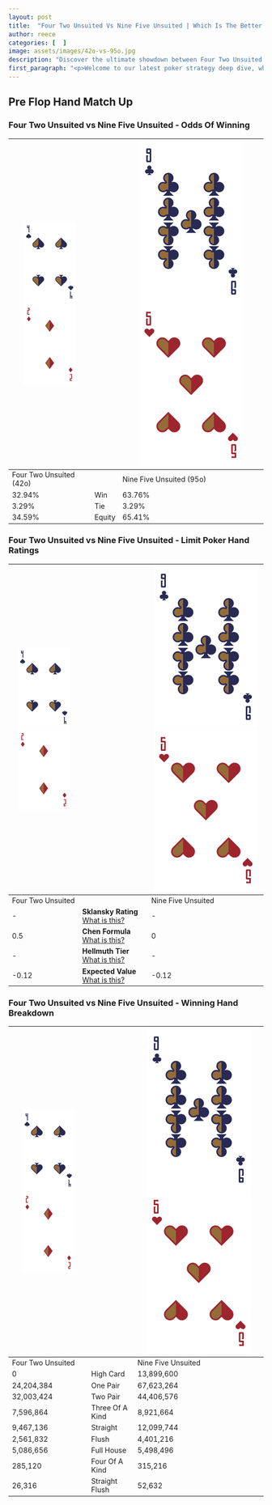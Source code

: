 ```yaml
---
layout: post
title:  "Four Two Unsuited Vs Nine Five Unsuited | Which Is The Better Hand In Poker? A Complete Guide"
author: reece
categories: [  ]
image: assets/images/42o-vs-95o.jpg
description: "Discover the ultimate showdown between Four Two Unsuited and Nine Five Unsuited in poker! Uncover the odds, strategies, and scenarios where one hand triumphs over the other. Get ready to up your poker game with this thrilling analysis."
first_paragraph: "<p>Welcome to our latest poker strategy deep dive, where we're pitting two distinct hands against each other in a high-stakes showdown: Four Two Unsuited vs Nine Five Unsuited.</p><p>In the dynamic world of poker, every decision counts, and knowing which hand holds the upper hand is key to your success at the table.</p><p>In this article, we'll dissect these two hands, explore the scenarios where one dominates the other, and equip you with the knowledge to make strategic choices that can tip the odds in your favor.</p><p>Get ready to unravel the intriguing dynamics of these poker hands and elevate your game to new heights.</p>"
---
```




[comment]: # (sp0)

## Pre Flop Hand Match Up

<div class="table hand-ratings" markdown="1"> 



### Four Two Unsuited vs Nine Five Unsuited - Odds Of Winning


    
| ![image info](assets/images/hand1/4.png) ![image info](assets/images/hand1/2o.png) |  | ![image info](assets/images/hand2/9.png) ![image info](assets/images/hand2/5o.png) |
| -------- | -------- | -------- |
| Four Two Unsuited (42o) |  | Nine Five Unsuited (95o) |
| 32.94% | Win | 63.76% |
| 3.29% | Tie | 3.29% |
| 34.59% | Equity | 65.41% |




[comment]: # (sp1)



### Four Two Unsuited vs Nine Five Unsuited - Limit Poker Hand Ratings


    
| ![image info](assets/images/hand1/4.png) ![image info](assets/images/hand1/2o.png) |  | ![image info](assets/images/hand2/9.png) ![image info](assets/images/hand2/5o.png) |
| -------- | -------- | -------- |
| Four Two Unsuited |  | Nine Five Unsuited |
| - | **Sklansky Rating** [What is this?](/sklansky-rating-explained) | - |
| 0.5 | **Chen Formula** [What is this?](/chen-formula-explained) | 0 |
| - | **Hellmuth Tier** [What is this?](/Hellmuth-tier-explained) | - |
| -0.12 | **Expected Value** [What is this?](/expected-value-explained) | -0.12 |




[comment]: # (sp2)



### Four Two Unsuited vs Nine Five Unsuited - Winning Hand Breakdown


    
| ![image info](assets/images/hand1/4.png) ![image info](assets/images/hand1/2o.png) |  | ![image info](assets/images/hand2/9.png) ![image info](assets/images/hand2/5o.png) |
| -------- | -------- | -------- |
| Four Two Unsuited |  | Nine Five Unsuited |
| 0 | High Card | 13,899,600 |
| 24,204,384 | One Pair | 67,623,264 |
| 32,003,424 | Two Pair | 44,406,576 |
| 7,596,864 | Three Of A Kind | 8,921,664 |
| 9,467,136 | Straight | 12,099,744 |
| 2,561,832 | Flush | 4,401,216 |
| 5,086,656 | Full House | 5,498,496 |
| 285,120 | Four Of A Kind | 315,216 |
| 26,316 | Straight Flush | 52,632 |




[comment]: # (sp3)



</div>

[comment]: # (sp4)



[comment]: # (sp5)

